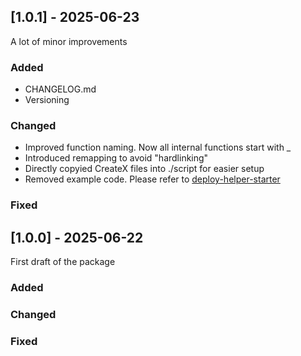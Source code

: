## [1.0.1] - 2025-06-23
A lot of minor improvements
### Added
- CHANGELOG.md
- Versioning
### Changed
- Improved function naming. Now all internal functions start with _
- Introduced remapping to avoid "hardlinking"
- Directly copyied CreateX files into ./script for easier setup
- Removed example code. Please refer to [deploy-helper-starter](https://github.com/EthSign/deploy-helper-starter)
### Fixed

## [1.0.0] - 2025-06-22
First draft of the package
### Added
### Changed
### Fixed
